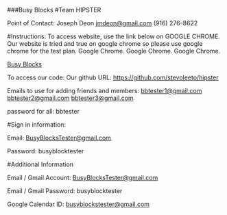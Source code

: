 ###Busy Blocks
#Team HIPSTER

Point of Contact:
Joseph Deon
jmdeon@gmail.com
(916) 276-8622

#Instructions:
To access website, use the link below on GOOGLE CHROME.
Our website is tried and true on google chrome so please use google chrome for the test plan.
Google Chrome.
Google Chrome.
Google Chrome.

[Busy Blocks](http://hipster.parseapp.com/)

To access our code:
Our github URL:
https://github.com/stevoleeto/hipster

Emails to use for adding friends and members:
bbtester1@gmail.com
bbtester2@gmail.com
bbtester3@gmail.com

password for all: bbtester

#Sign in information:

Email: BusyBlocksTester@gmail.com

Password: busyblocktester

#Additional Information

Email / Gmail Account: BusyBlocksTester@gmail.com

Email / Gmail Password: busyblocktester

Google Calendar ID: busyblockstester@gmail.com



